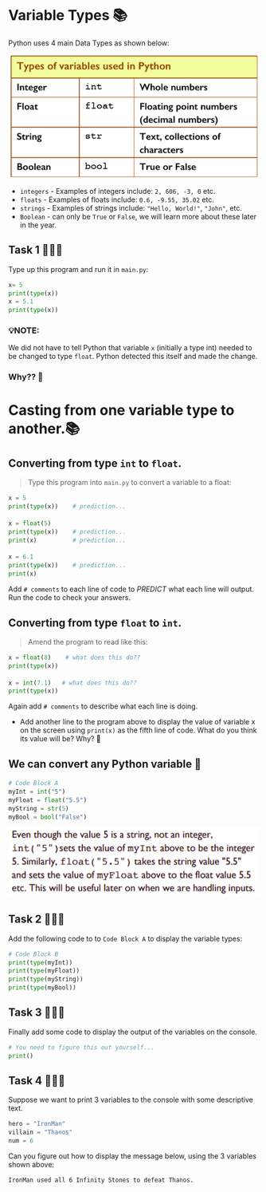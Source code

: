 # Variable Types 📚

Python uses 4 main Data Types as shown below:

![image](image.png)

- `integers` - Examples of integers include: ``2, 606, -3, 0`` etc.
- `floats` - Examples of floats include: ``0.6, -9.55, 35.02`` etc.
- `strings` - Examples of strings include: ``"Hello, World!"``, ``"John"``, etc.
- `Boolean` - can only be `True` or `False`, we will learn more about these later in the year.

## Task 1 👨🏽‍💻
Type up this program and run it in ``main.py``:
````python
x= 5
print(type(x))
x = 5.1
print(type(x))
````

### 💡NOTE: 
We did not have to tell Python that variable `x` (initially a type int) needed to be changed to type ``float``. Python detected this itself and made the change.

### Why?? 🤔

# Casting from one variable type to another.📚

## Converting from type `int` to `float`.

> Type this program into ``main.py`` to convert a variable to a float:
````python
x = 5
print(type(x))    # prediction...

x = float(5)
print(type(x))    # prediction...
print(x)          # prediction...

x = 6.1
print(type(x))    # prediction...
print(x)
````
Add ``# comments`` to each line of code to *PREDICT* what each line will output. Run the code to check your answers.

## Converting from type ``float`` to ``int``.

> Amend the program to read like this:
````python
x = float(8)    # what does this do??
print(type(x))

x = int(7.1)   # what does this do??
print(type(x))
````
Again add ``# comments`` to describe what each line is doing.

- Add another line to the program above to display the value of variable x on the screen using ``print(x)`` as the fifth line of code. What do you think its value will be? Why? 🤔
>

## We can convert any Python variable 📝
````python
# Code Block A
myInt = int("5")
myFloat = float("5.5")
myString = str(5)
myBool = bool("False")
````
![image](image_2.png)

## Task 2 👨🏽‍💻
Add the following code to to ``Code Block A`` to display the variable types:
````python
# Code Block B
print(type(myInt))
print(type(myFloat))
print(type(myString))
print(type(myBool))
````

## Task 3 👨🏽‍💻
Finally add some code to display the output of the variables on the console.

````python
# You need to figure this out yourself...
print()
````

## Task 4 👨🏽‍💻
Suppose we want to print 3 variables to the console with some descriptive text. 

````py
hero = "IronMan"
villain = "Thanos"
num = 6
````
Can you figure out how to display the message below, using the 3 variables shown above:

````
IronMan used all 6 Infinity Stones to defeat Thanos.
````

